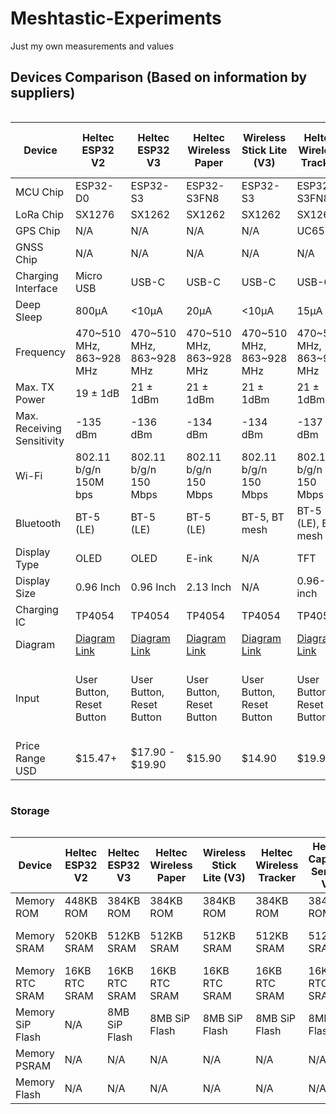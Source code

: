 # Meshtastic-Experiments
Just my own measurements and values

## Devices Comparison (Based on information by suppliers)

<div style="overflow-x: auto;">
  <table>
    <thead>
      <tr>
        <th>Device</th>
        <th>Heltec ESP32 V2</th>
        <th>Heltec ESP32 V3</th>
        <th>Heltec Wireless Paper</th>
        <th>Wireless Stick Lite (V3)</th>
        <th>Heltec Wireless Tracker</th>
        <th>Heltec Capsule Sensor V3</th>
        <th>Heltec Vision Master E213</th>
        <th>Heltec Vision Master E290</th>        
        <th>T-Deck</th>
        <th>RAK nRF52840</th>
      </tr>
    </thead>
    <tbody>
      <tr>
        <td>MCU Chip</td>
        <td>ESP32-D0</td><!--Heltec V2-->
        <td>ESP32-S3</td><!--Heltec V3-->
        <td>ESP32-S3FN8</td><!--Wireless Paper-->
        <td>ESP32-S3</td><!--Wireless Stick Lite-->
        <td>ESP32-S3FN8</td><!--Wireless Tracker-->
        <td>ESP32-S3FN8</td><!--Capsule Sensor V3-->
        <td>ESP32-S3R8</td><!--Vision Master E213-->
        <td>?</td><!--Vision Master E290--> 
        <td>ESP32-S3</td><!--T-Deck-->
        <td>RAK4631</td><!--RAKRAK19007-->
      </tr>
      <tr>
        <td>LoRa Chip</td>
        <td>SX1276</td><!--Heltec V2-->
        <td>SX1262</td><!--Heltec V3-->
        <td>SX1262</td><!--Wireless Paper-->
        <td>SX1262</td><!--Wireless Stick Lite-->
        <td>SX1262</td><!--Wireless Tracker-->
        <td>SX1262</td><!--Capsule Sensor V3-->
        <td>SX1262</td><!--Vision Master E213-->
        <td>?</td><!--Vision Master E290-->         
        <td>SX1262</td><!--T-Deck-->
        <td>SX1262</td><!--RAKRAK19007-->
      </tr>
      <tr>
        <td>GPS Chip</td>
        <td>N/A</td><!--Heltec V2-->
        <td>N/A</td><!--Heltec V3-->
        <td>N/A</td><!--Wireless Paper-->
        <td>N/A</td><!--Wireless Stick Lite-->
        <td>UC6580</td><!--Wireless Tracker-->
        <td>N/A</td><!--Capsule Sensor V3-->
        <td>N/A</td><!--Vision Master E213-->
        <td>?</td><!--Vision Master E290-->         
        <td>N/A</td><!--T-Deck-->
        <td>N/A</td><!--RAKRAK19007-->
      </tr>
      <tr>
        <td>GNSS Chip</td>
        <td>N/A</td><!--Heltec V2-->
        <td>N/A</td><!--Heltec V3-->
        <td>N/A</td><!--Wireless Paper-->
        <td>N/A</td><!--Wireless Stick Lite-->
        <td>N/A</td><!--Wireless Tracker-->
        <td>L76k</td><!--Capsule Sensor V3-->
        <td>N/A</td><!--Vision Master E213-->
        <td>?</td><!--Vision Master E290-->         
        <td>N/A</td><!--T-Deck-->
        <td>N/A</td><!--RAKRAK19007-->
      </tr>
      <tr>
        <td>Charging Interface</td>
        <td>Micro USB</td><!--Heltec V2-->
        <td>USB-C</td><!--Heltec V3-->
        <td>USB-C</td><!--Wireless Paper-->
        <td>USB-C</td><!--Wireless Stick Lite-->
        <td>USB-C</td><!--Wireless Tracker-->
        <td>Wireless Boot</td><!--Capsule Sensor V3-->
        <td>USB-C</td><!--Vision Master E213-->
        <td>?</td><!--Vision Master E290-->         
        <td>USB-C</td><!--T-Deck-->
        <td>USB-C</td><!--RAKRAK19007-->
      </tr>
      <tr>
        <td>Deep Sleep</td>
        <td>800μA</td><!--Heltec V2-->
        <td>&lt;10μA</td><!--Heltec V3-->
        <td>20μA</td><!--Wireless Paper-->
        <td>&lt;10μA</td><!--Wireless Stick Lite-->
        <td>15μA</td><!--Wireless Tracker-->
        <td>25μA</td><!--Capsule Sensor V3-->
        <td>?</td><!--Vision Master E213-->
        <td>?</td><!--Vision Master E290-->         
        <td>N/A</td><!--T-Deck-->
        <td>2μA</td><!--RAKRAK19007-->
      </tr>
      <tr>
        <td>Frequency</td>
        <td>470~510 MHz, 863~928 MHz</td><!--Heltec V2-->
        <td>470~510 MHz, 863~928 MHz</td><!--Heltec V3-->
        <td>470~510 MHz, 863~928 MHz</td><!--Wireless Paper-->
        <td>470~510 MHz, 863~928 MHz</td><!--Wireless Stick Lite-->
        <td>470~510 MHz, 863~928 MHz</td><!--Wireless Tracker-->
        <td>470~510 MHz, 863~928 MHz</td><!--Capsule Sensor V3-->
        <td>?</td><!--Vision Master E213-->
        <td>?</td><!--Vision Master E290-->         
        <td>470~510 MHz, 863~928 MHz</td><!--T-Deck-->
        <td>470~510 MHz, 863~928 MHz</td><!--RAKRAK19007-->
      </tr>
      <tr>
        <td>Max. TX Power</td>
        <td>19 ± 1dB</td><!--Heltec V2-->
        <td>21 ± 1dBm</td><!--Heltec V3-->
        <td>21 ± 1dBm</td><!--Wireless Paper-->
        <td>21 ± 1dBm</td><!--Wireless Stick Lite-->
        <td>21 ± 1dBm</td><!--Wireless Tracker-->
        <td>21 ± 1dBm</td><!--Capsule Sensor V3-->
        <td>?</td><!--Vision Master E213-->
        <td>?</td><!--Vision Master E290-->         
        <td>22 ± 1dBm</td><!--T-Deck-->
        <td>22 ± 1dBm</td><!--RAKRAK19007-->
      </tr>
      <tr>
        <td>Max. Receiving Sensitivity</td>
        <td>-135 dBm</td><!--Heltec V2-->
        <td>-136 dBm</td><!--Heltec V3-->
        <td>-134 dBm</td><!--Wireless Paper-->
        <td>-134 dBm</td><!--Wireless Stick Lite-->
        <td>-137 dBm</td><!--Wireless Tracker-->
        <td>-135 dBm</td><!--Capsule Sensor V3-->
        <td>?</td><!--Vision Master E213-->
        <td>?</td><!--Vision Master E290-->         
        <td>?</td><!--T-Deck-->
        <td>?</td><!--RAKRAK19007-->
      </tr>
      <tr>
        <td>Wi-Fi</td>
        <td>802.11 b/g/n 150M bps</td><!--Heltec V2-->
        <td>802.11 b/g/n 150 Mbps</td><!--Heltec V3-->
        <td>802.11 b/g/n 150 Mbps</td><!--Wireless Paper-->
        <td>802.11 b/g/n 150 Mbps</td><!--Wireless Stick Lite-->
        <td>802.11 b/g/n 150 Mbps</td><!--Wireless Tracker-->
        <td>802.11 b/g/n 150 Mbps</td><!--Capsule Sensor V3-->
        <td>802.11 b/g/n 150 Mbps</td><!--Vision Master E213-->
        <td>?</td><!--Vision Master E290-->         
        <td>802.11 b/g/n 150 Mbps</td><!--T-Deck-->
        <td>N/A</td><!--RAKRAK19007-->
      </tr>
      <tr>
        <td>Bluetooth</td>
        <td>BT-5 (LE)</td><!--Heltec V2-->
        <td>BT-5 (LE)</td><!--Heltec V3-->
        <td>BT-5 (LE)</td><!--Wireless Paper-->
        <td>BT-5, BT mesh</td><!--Wireless Stick Lite-->
        <td>BT-5 (LE), BT mesh</td><!--Wireless Tracker-->
        <td>BT-5 (LE), BT mesh</td><!--Capsule Sensor V3-->
        <td>?</td><!--Vision Master E213-->
        <td>?</td><!--Vision Master E290-->         
        <td>BT-5 (LE)</td><!--T-Deck-->
        <td>BT-5 (LE)</td><!--RAKRAK19007-->
      </tr>
      <tr>
        <td>Display Type</td>
        <td>OLED</td><!--Heltec V2-->
        <td>OLED</td><!--Heltec V3-->
        <td>E-ink</td><!--Wireless Paper-->
        <td>N/A</td><!--Wireless Stick Lite-->
        <td>TFT</td><!--Wireless Tracker-->
        <td>N/A</td><!--Capsule Sensor V3-->
        <td>?</td><!--Vision Master E213-->
        <td>?</td><!--Vision Master E290-->         
        <td>LCD</td><!--T-Deck-->
        <td>N/A</td><!--RAKRAK19007-->
      </tr>
      <tr>
        <td>Display Size</td>
        <td>0.96 Inch</td><!--Heltec V2-->
        <td>0.96 Inch</td><!--Heltec V3-->
        <td>2.13 Inch</td><!--Wireless Paper-->
        <td>N/A</td><!--Wireless Stick Lite-->
        <td>0.96-inch</td><!--Wireless Tracker-->
        <td>N/A</td><!--Capsule Sensor V3-->
        <td>?</td><!--Vision Master E213-->
        <td>?</td><!--Vision Master E290-->         
        <td>2.8 Inch</td><!--T-Deck-->
        <td>N/A</td><!--RAKRAK19007-->
      </tr>
      <tr>
        <td>Charging IC</td>
        <td>TP4054</td><!--Heltec V2-->
        <td>TP4054</td><!--Heltec V3-->
        <td>TP4054</td><!--Wireless Paper-->
        <td>TP4054</td><!--Wireless Stick Lite-->
        <td>TP4054</td><!--Wireless Tracker-->
        <td>TP4054</td><!--Capsule Sensor V3-->
        <td>?</td><!--Vision Master E213-->
        <td>?</td><!--Vision Master E290-->         
        <td>TP4054</td><!--T-Deck-->
        <td>-</td><!--RAKRAK19007-->
      </tr>
      <tr>
        <td>Diagram</td>
        <td><a href="https://resource.heltec.cn/download/WiFi_LoRa_32/V2.1/WIFI_LoRa_32_V2.1(868-915).PDF">Diagram Link</a></td><!--Heltec V2-->
        <td><a href="https://resource.heltec.cn/download/WiFi_LoRa_32_V3/HTIT-WB32LA(F)_V3.1_Schematic_Diagram.pdf">Diagram Link</a></td><!--Heltec V3-->
        <td><a href="https://resource.heltec.cn/download/Wireless_Paper/Wireless_Paper_V0.4_Schematic_Diagram.pdf">Diagram Link</a></td><!--Wireless Paper-->
        <td><a href="https://resource.heltec.cn/download/Wireless_Stick_Lite_V3/HTIT-WSL_V3_Schematic_Diagram.pdf">Diagram Link</a></td><!--Wireless Stick Lite-->
        <td><a href="https://resource.heltec.cn/download/Wireless_Tracker/Wireless_Tacker1.1/HTIT-Tracker_V0.5.pdf">Diagram Link</a></td><!--Wireless Tracker-->
        <td><a href="https://resource.heltec.cn/download/Heltec%20Capsule%20Sensor%20V3/Capsule_Main_Esp32_Schematic_Diagram.pdf">Diagram Link</a></td><!--Capsule Sensor V3-->
        <td>?</td><!--Vision Master E213-->
        <td>?</td><!--Vision Master E290-->         
        <td><a href="https://github.com/Xinyuan-LilyGO/T-Deck/blob/master/schematic/schematic.pdf">Diagram Link</a></td><!--T-Deck-->
        <td><a href="https://docs.rakwireless.com/Product-Categories/WisBlock/RAK4631/Datasheet/#hardware">Diagram Link</a></td><!--RAKRAK19007-->
      </tr>
      <tr>
        <td>Input</td>
        <td>User Button, Reset Button</td><!--Heltec V2-->
        <td>User Button, Reset Button</td><!--Heltec V3-->
        <td>User Button, Reset Button</td><!--Wireless Paper-->
        <td>User Button, Reset Button</td><!--Wireless Stick Lite-->
        <td>User Button, Reset Button</td><!--Wireless Tracker-->
        <td>User Button, Reset Button</td><!--Capsule Sensor V3-->
        <td>?</td><!--Vision Master E213-->
        <td>?</td><!--Vision Master E290-->         
        <td>Touch Screen, Keyboard, trackball, Reset Button</td><!--T-Deck-->
        <td>Reset Button</td><!--RAKRAK19007-->
      </tr>
      <tr>
        <td>Price Range USD</td>
        <td>$15.47+</td><!--Heltec V2-->
        <td>$17.90 - $19.90</td><!--Heltec V3-->
        <td>$15.90</td><!--Wireless Paper-->
        <td>$14.90</td><!--Wireless Stick Lite-->
        <td>$19.90</td><!--Wireless Tracker-->
        <td>$25.99</td><!--Capsule Sensor V3-->
        <td>?</td><!--Vision Master E213-->
        <td>?</td><!--Vision Master E290-->         
        <td>$52.66</td><!--T-Deck-->
        <td>$36.97</td><!--RAKRAK19007-->
      </tr>
    </tbody>
  </table>
</div>

### Storage

<div style="overflow-x: auto;">
  <table>
    <thead>
      <tr>
        <th>Device</th>
        <th>Heltec ESP32 V2</th>
        <th>Heltec ESP32 V3</th>
        <th>Heltec Wireless Paper</th>
        <th>Wireless Stick Lite (V3)</th>
        <th>Heltec Wireless Tracker</th>
        <th>Heltec Capsule Sensor V3</th>
        <th>Heltec Vision Master E213</th>
        <th>Heltec Vision Master E290</th>        
        <th>T-Deck</th>
        <th>RAK nRF52840</th>
      </tr>
    </thead>
    <tbody>      
      <tr>
        <td>Memory ROM</td>
        <td>448KB ROM</td><!--Heltec V2-->
        <td>384KB ROM</td><!--Heltec V3-->
        <td>384KB ROM</td><!--Wireless Paper-->
        <td>384KB ROM</td><!--Wireless Stick Lite-->
        <td>384KB ROM</td><!--Wireless Tracker-->
        <td>384KB ROM</td><!--Capsule Sensor V3-->
        <td>384KB ROM</td><!--Vision Master E213-->
        <td>?</td><!--Vision Master E290-->         
        <td>384KB ROM</td><!--T-Deck-->
        <td></td><!--RAKRAK19007-->
      </tr>
      <tr>
        <td>Memory SRAM</td>
        <td>520KB SRAM</td><!--Heltec V2-->
        <td>512KB SRAM</td><!--Heltec V3-->
        <td>512KB SRAM</td><!--Wireless Paper-->
        <td>512KB SRAM</td><!--Wireless Stick Lite-->
        <td>512KB SRAM</td><!--Wireless Tracker-->
        <td>512KB SRAM</td><!--Capsule Sensor V3-->
        <td>512KB SRAM</td><!--Vision Master E213-->
        <td>?</td><!--Vision Master E290-->         
        <td>512 KB SRAM</td><!--T-Deck-->
        <td>?</td><!--RAKRAK19007-->
      </tr>      
      <tr>
        <td>Memory RTC SRAM</td>
        <td>16KB RTC SRAM</td><!--Heltec V2-->
        <td>16KB RTC SRAM</td><!--Heltec V3-->
        <td>16KB RTC SRAM</td><!--Wireless Paper-->
        <td>16KB RTC SRAM</td><!--Wireless Stick Lite-->
        <td>16KB RTC SRAM</td><!--Wireless Tracker-->
        <td>16KB RTC SRAM</td><!--Capsule Sensor V3-->
        <td>16KB RTC SRAM</td><!--Vision Master E213-->
        <td>?</td><!--Vision Master E290-->         
        <td>16KB RTC SRAM</td><!--T-Deck-->
        <td>?</td><!--RAKRAK19007-->
      </tr>      
      <tr>
        <td>Memory SiP Flash</td>
        <td>N/A</td><!--Heltec V2-->
        <td>8MB SiP Flash</td><!--Heltec V3-->
        <td>8MB SiP Flash</td><!--Wireless Paper-->
        <td>8MB SiP Flash</td><!--Wireless Stick Lite-->
        <td>8MB SiP Flash</td><!--Wireless Tracker-->
        <td>8MB SiP Flash</td><!--Capsule Sensor V3-->
        <td>8MB SiP Flash</td><!--Vision Master E213-->
        <td>?</td><!--Vision Master E290-->         
        <td>N/A</td><!--T-Deck-->
        <td>?</td><!--RAKRAK19007-->
      </tr>     
      <tr>
        <td>Memory PSRAM</td>
        <td>N/A</td><!--Heltec V2-->
        <td>N/A</td><!--Heltec V3-->
        <td>N/A</td><!--Wireless Paper-->
        <td>N/A</td><!--Wireless Stick Lite-->
        <td>N/A</td><!--Wireless Tracker-->
        <td>N/A</td><!--Capsule Sensor V3-->
        <td>8MB PSRAM</td><!--Vision Master E213-->
        <td>?</td><!--Vision Master E290-->         
        <td>8MB PSRAM</td><!--T-Deck-->
        <td>?</td><!--RAKRAK19007-->
      </tr>           
      <tr>
        <td>Memory Flash</td>
        <td>N/A</td><!--Heltec V2-->
        <td>N/A</td><!--Heltec V3-->
        <td>N/A</td><!--Wireless Paper-->
        <td>N/A</td><!--Wireless Stick Lite-->
        <td>N/A</td><!--Wireless Tracker-->
        <td>N/A</td><!--Capsule Sensor V3-->
        <td>128MB Flash</td><!--Vision Master E213-->
        <td>?</td><!--Vision Master E290-->         
        <td>16MB Flash</td><!--T-Deck-->
        <td>1024KB Flash</td><!--RAKRAK19007-->
      </tr>                 
    </tbody>
  </table>
</div>
